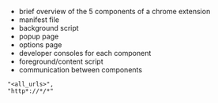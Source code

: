 - brief overview of the 5 components of a chrome extension
- manifest file
- background script
- popup page
- options page
- developer consoles for each component
- foreground/content script
- communication between components

```
"<all_urls>",
"http*://*/*"
```
